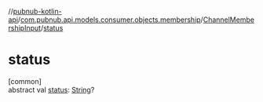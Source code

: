 //[pubnub-kotlin-api](../../../index.md)/[com.pubnub.api.models.consumer.objects.membership](../index.md)/[ChannelMembershipInput](index.md)/[status](status.md)

# status

[common]\
abstract val [status](status.md): [String](https://kotlinlang.org/api/core/kotlin-stdlib/kotlin/-string/index.html)?
